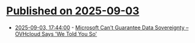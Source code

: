 # [Published on 2025-09-03](index.md)

* [2025-09-03, 17:44:00](https://soylentnews.org/article.pl?sid=25/09/02/1855227&from=rss) - [Microsoft Can't Guarantee Data Sovereignty – OVHcloud Says 'We Told You So'](https://soylentnews.org/article.pl?sid=25/09/02/1855227&from=rss)
